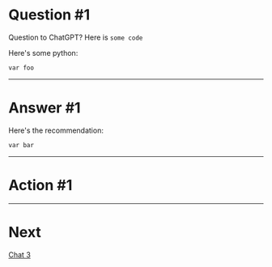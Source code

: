 # Question #1

Question to ChatGPT? Here is `some code`

Here's some python:

```python
var foo
```


---

# Answer #1

Here's the recommendation:

```python
var bar
```

---

# Action #1


---

# Next

[Chat 3](3.md)
